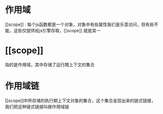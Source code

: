 # 作用域
  [[scope]] : 每个js函数都是一个对象，对象中有些属性我们是乐意访问，但有些不能，这些仅提供给js引擎存取，[[scope]] 就是其一

# [[scope]]
  指的是作用域，其中存储了运行期上下文的集合

# 作用域链
  [[scope]]中所存储的执行期上下文对象的集合，这个集合呈现出来的链式链接，我们把这种链式链接叫做作用域链
